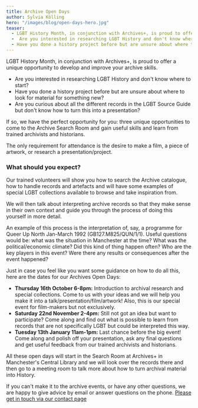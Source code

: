```yaml
---
title: Archive Open Days
author: Sylvia Kölling
hero: "/images/blog/open-days-hero.jpg"
teaser:
  - LGBT History Month, in conjunction with Archives+, is proud to offer a unique opportunity to develop and improve your archive skills.  
  -  Are you interested in researching LGBT History and don't know where to start? 
  - Have you done a history project before but are unsure about where to look for material for something new? Read more about how Sylvia from the festival team will help you research a topic of your choice.
---
```


LGBT History Month, in conjunction with Archives+, is proud to offer a unique opportunity to develop and improve your archive skills. 

 * Are you interested in researching LGBT History and don't know where to start? 
 * Have you done a history project before but are unsure about where to look for material for something new? 
 * Are you curious about all the different records in the LGBT Source Guide but don't know how to turn this into a presentation? 

If so, we have the perfect opportunity for you: three unique opportunities to come to the Archive Search Room and gain useful skills and learn from trained archivists and historians.

The only requirement for attendance is the desire to make a film, a piece of artwork, or research a presentation/project.

### What should you expect?

Our trained volunteers will show you how to search the Archive catalogue, how to handle records and artefacts and will have some examples of special LGBT collections available to browse and take inspiration from.

We will then talk about interpreting archive records so that they make sense in their own context and guide you through the process of doing this yourself in more detail. 

An example of this process is the interpretation of, say, a programme for Queer Up North Jan-March 1992 (GB127.M825/QUN/1/1). Useful questions would be: what was the situation in Manchester at the time? What was the political/economic climate? Did this kind of thing happen often? Who are the key players in this event? Were there any results or consequences after the event happened?

Just in case you feel like you want some guidance on how to do all this, here are the dates for our Archives Open Days:

 * **Thursday 16th October 6-8pm:** Introduction to archival research and special collections. Come to us with your ideas and we will help you make it into a talk/presentation/film/artwork! Also, this is our special event for film-makers but not exclusively.  
 * **Saturday 22nd November 2-4pm:** Still not got an idea but want to participate? Come along and find out what is possible to learn from records that are not specifically LGBT but could be interpreted this way.
 * **Tuesday 13th January 11am-1pm:** Last chance before the big event! Come along and polish off your presentation, ask any final questions and get useful feedback from our trained archivists and historians. 

All these open days will start in the Search Room at Archives+ in Manchester's Central Library and we will look over the records there and then go to a meeting room to talk more about how to turn archival material into History. 

If you can't make it to the archive events, or have any other questions, we are happy to give advice by email or answer questions on the phone. [Please get in touch via our contact page](/contact)